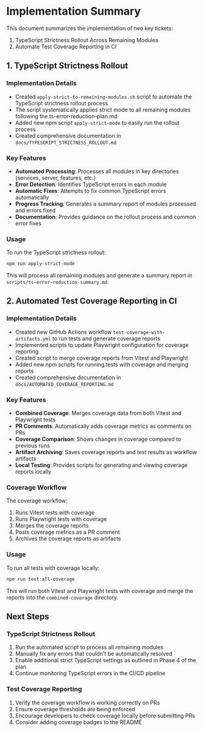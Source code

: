 # Implementation Summary

This document summarizes the implementation of two key tickets:

1. TypeScript Strictness Rollout Across Remaining Modules
2. Automate Test Coverage Reporting in CI

## 1. TypeScript Strictness Rollout

### Implementation Details

- Created `apply-strict-to-remaining-modules.sh` script to automate the TypeScript strictness rollout process
- The script systematically applies strict mode to all remaining modules following the ts-error-reduction-plan.md
- Added new npm script `apply-strict-mode` to easily run the rollout process
- Created comprehensive documentation in `docs/TYPESCRIPT_STRICTNESS_ROLLOUT.md`

### Key Features

- **Automated Processing**: Processes all modules in key directories (services, server, features, etc.)
- **Error Detection**: Identifies TypeScript errors in each module
- **Automatic Fixes**: Attempts to fix common TypeScript errors automatically
- **Progress Tracking**: Generates a summary report of modules processed and errors fixed
- **Documentation**: Provides guidance on the rollout process and common error fixes

### Usage

To run the TypeScript strictness rollout:

```bash
npm run apply-strict-mode
```

This will process all remaining modules and generate a summary report in `scripts/ts-error-reduction-summary.md`.

## 2. Automated Test Coverage Reporting in CI

### Implementation Details

- Created new GitHub Actions workflow `test-coverage-with-artifacts.yml` to run tests and generate coverage reports
- Implemented scripts to update Playwright configuration for coverage reporting
- Created script to merge coverage reports from Vitest and Playwright
- Added new npm scripts for running tests with coverage and merging reports
- Created comprehensive documentation in `docs/AUTOMATED_COVERAGE_REPORTING.md`

### Key Features

- **Combined Coverage**: Merges coverage data from both Vitest and Playwright tests
- **PR Comments**: Automatically adds coverage metrics as comments on PRs
- **Coverage Comparison**: Shows changes in coverage compared to previous runs
- **Artifact Archiving**: Saves coverage reports and test results as workflow artifacts
- **Local Testing**: Provides scripts for generating and viewing coverage reports locally

### Coverage Workflow

The coverage workflow:

1. Runs Vitest tests with coverage
2. Runs Playwright tests with coverage
3. Merges the coverage reports
4. Posts coverage metrics as a PR comment
5. Archives the coverage reports as artifacts

### Usage

To run all tests with coverage locally:

```bash
npm run test:all-coverage
```

This will run both Vitest and Playwright tests with coverage and merge the reports into the `combined-coverage` directory.

## Next Steps

### TypeScript Strictness Rollout

1. Run the automated script to process all remaining modules
2. Manually fix any errors that couldn't be automatically resolved
3. Enable additional strict TypeScript settings as outlined in Phase 4 of the plan
4. Continue monitoring TypeScript errors in the CI/CD pipeline

### Test Coverage Reporting

1. Verify the coverage workflow is working correctly on PRs
2. Ensure coverage thresholds are being enforced
3. Encourage developers to check coverage locally before submitting PRs
4. Consider adding coverage badges to the README